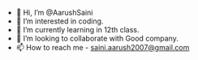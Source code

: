 - 👋 Hi, I’m @AarushSaini
- 👀 I’m interested in coding.
- 🌱 I’m currently learning in 12th class.
- 💞️ I’m looking to collaborate with Good company.
- 📫 How to reach me - saini.aarush2007@gmail.com

<!---
AarushSaini/AarushSaini is a ✨ special ✨ repository because its `README.md` (this file) appears on your GitHub profile.
You can click the Preview link to take a look at your changes.
--->

